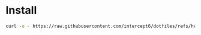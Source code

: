 # Install

```sh
curl -o - https://raw.githubusercontent.com/intercept6/dotfiles/refs/heads/main/install.sh | sh
```
